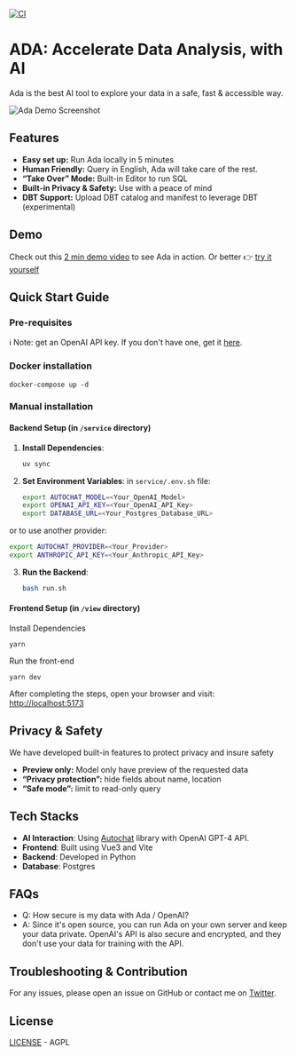 [![CI](https://github.com/BenderV/ada/actions/workflows/ci.yml/badge.svg)](https://github.com/BenderV/ada/actions/workflows/ci.yml)

# ADA: Accelerate Data Analysis, with AI

Ada is the best AI tool to explore your data in a safe, fast & accessible way.

![Ada Demo Screenshot](https://github.com/BenderV/ada/assets/2799516/6b1e457c-477d-4b22-a471-915c5f8ac8b6)

## Features

- **Easy set up:** Run Ada locally in 5 minutes
- **Human Friendly:** Query in English, Ada will take care of the rest.
- **“Take Over” Mode:** Built-in Editor to run SQL
- **Built-in Privacy & Safety:** Use with a peace of mind
- **DBT Support:** Upload DBT catalog and manifest to leverage DBT (experimental)

## Demo

Check out this [2 min demo video](https://www.youtube.com/watch?v=rh8CWB0ClOc) to see Ada in action.
Or better 👉 [try it yourself](https://ada.universaldata.io)

## Quick Start Guide

### Pre-requisites

ℹ️ Note: get an OpenAI API key. If you don't have one, get it [here](https://www.openai.com/).

### Docker installation

```
docker-compose up -d
```

### Manual installation

#### Backend Setup (in `/service` directory)

1. **Install Dependencies**:

   ```bash
   uv sync
   ```

2. **Set Environment Variables**:
   in `service/.env.sh` file:

   ```bash
   export AUTOCHAT_MODEL=<Your_OpenAI_Model>
   export OPENAI_API_KEY=<Your_OpenAI_API_Key>
   export DATABASE_URL=<Your_Postgres_Database_URL>
   ```

or to use another provider:

```bash
export AUTOCHAT_PROVIDER=<Your_Provider>
export ANTHROPIC_API_KEY=<Your_Anthropic_API_Key>
```

3. **Run the Backend**:
   ```bash
   bash run.sh
   ```

#### Frontend Setup (in `/view` directory)

Install Dependencies

```
yarn
```

Run the front-end

```
yarn dev
```

After completing the steps, open your browser and visit: [http://localhost:5173](http://localhost:5173)

## Privacy & Safety

We have developed built-in features to protect privacy and insure safety

- **Preview only:** Model only have preview of the requested data
- **“Privacy protection”:** hide fields about name, location
- **“Safe mode”:** limit to read-only query

## Tech Stacks

- **AI Interaction**: Using [Autochat](https://github.com/BenderV/autochat) library with OpenAI GPT-4 API.
- **Frontend**: Built using Vue3 and Vite
- **Backend**: Developed in Python
- **Database**: Postgres

## FAQs

- Q: How secure is my data with Ada / OpenAI?
- A: Since it's open source, you can run Ada on your own server and keep your data private. OpenAI's API is also secure and encrypted, and they don't use your data for training with the API.

## Troubleshooting & Contribution

For any issues, please open an issue on GitHub or contact me on [Twitter](https://twitter.com/benderville).

## License

[LICENSE](LICENSE) - AGPL
